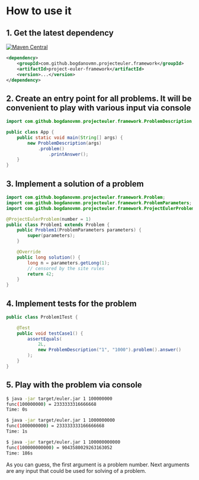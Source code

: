 
# How to use it

## 1. Get the latest dependency
[![Maven Central](
    https://maven-badges.herokuapp.com/maven-central/com.github.bogdanovmn.projecteuler.framework/project-euler-framework/badge.svg
)]( https://maven-badges.herokuapp.com/maven-central/com.github.bogdanovmn.projecteuler.framework/project-euler-framework)

```xml
<dependency>
    <groupId>com.github.bogdanovmn.projecteuler.framework</groupId>
    <artifactId>project-euler-framework</artifactId>
    <version>...</version>
</dependency>
```

## 2. Create an entry point for all problems. It will be convenient to play with various input via console
```java
import com.github.bogdanovmn.projecteuler.framework.ProblemDescription;

public class App {
	public static void main(String[] args) {
		new ProblemDescription(args)
			.problem()
				.printAnswer();
	}
}
``` 

## 3. Implement a solution of a problem
```java
import com.github.bogdanovmn.projecteuler.framework.Problem;
import com.github.bogdanovmn.projecteuler.framework.ProblemParameters;
import com.github.bogdanovmn.projecteuler.framework.ProjectEulerProblem;

@ProjectEulerProblem(number = 1)
public class Problem1 extends Problem {
	public Problem1(ProblemParameters parameters) {
		super(parameters);
	}

	@Override
	public long solution() {
		long n = parameters.getLong(1);
		// censored by the site rules
		return 42;
	}
}
```

## 4. Implement tests for the problem
```java
public class Problem1Test {

	@Test
	public void testCase1() {
		assertEquals(
			2L,
			new ProblemDescription("1", "1000").problem().answer()
		);
	}
}
```

## 5. Play with the problem via console
```bash
$ java -jar target/euler.jar 1 100000000
func(100000000) = 2333333316666668
Time: 0s

$ java -jar target/euler.jar 1 1000000000
func(1000000000) = 233333333166666668
Time: 1s

$ java -jar target/euler.jar 1 100000000000
func(100000000000) = 9043580029263163052
Time: 186s
```
As you can guess, the first argument is a problem number. 
Next arguments are any input that could be used for solving of a problem.
   